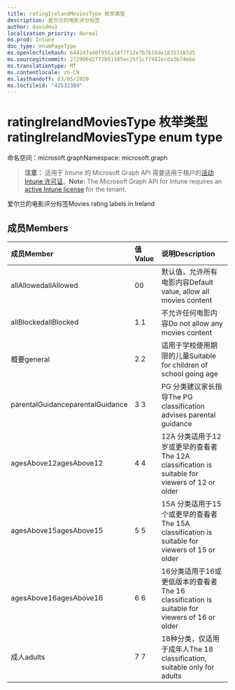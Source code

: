 ```yaml
---
title: ratingIrelandMoviesType 枚举类型
description: 爱尔兰的电影评分标签
author: davidmu1
localization_priority: Normal
ms.prod: Intune
doc_type: enumPageType
ms.openlocfilehash: 6442d7a40f955a34f7f12e7b7b16de18353187d5
ms.sourcegitcommit: 272996d2772b51105ec25f1cf7482ecda3b74ebe
ms.translationtype: MT
ms.contentlocale: zh-CN
ms.lasthandoff: 03/05/2020
ms.locfileid: "42532389"
---
```

# <a name="ratingirelandmoviestype-enum-type"></a><span data-ttu-id="b1d4e-103">ratingIrelandMoviesType 枚举类型</span><span class="sxs-lookup"><span data-stu-id="b1d4e-103">ratingIrelandMoviesType enum type</span></span>

<span data-ttu-id="b1d4e-104">命名空间：microsoft.graph</span><span class="sxs-lookup"><span data-stu-id="b1d4e-104">Namespace: microsoft.graph</span></span>

> <span data-ttu-id="b1d4e-105">**注意：** 适用于 Intune 的 Microsoft Graph API 需要适用于租户的[活动 Intune 许可证](https://go.microsoft.com/fwlink/?linkid=839381)。</span><span class="sxs-lookup"><span data-stu-id="b1d4e-105">**Note:** The Microsoft Graph API for Intune requires an [active Intune license](https://go.microsoft.com/fwlink/?linkid=839381) for the tenant.</span></span>

<span data-ttu-id="b1d4e-106">爱尔兰的电影评分标签</span><span class="sxs-lookup"><span data-stu-id="b1d4e-106">Movies rating labels in Ireland</span></span>

## <a name="members"></a><span data-ttu-id="b1d4e-107">成员</span><span class="sxs-lookup"><span data-stu-id="b1d4e-107">Members</span></span>
|<span data-ttu-id="b1d4e-108">成员</span><span class="sxs-lookup"><span data-stu-id="b1d4e-108">Member</span></span>|<span data-ttu-id="b1d4e-109">值</span><span class="sxs-lookup"><span data-stu-id="b1d4e-109">Value</span></span>|<span data-ttu-id="b1d4e-110">说明</span><span class="sxs-lookup"><span data-stu-id="b1d4e-110">Description</span></span>|
|:---|:---|:---|
|<span data-ttu-id="b1d4e-111">allAllowed</span><span class="sxs-lookup"><span data-stu-id="b1d4e-111">allAllowed</span></span>|<span data-ttu-id="b1d4e-112">0</span><span class="sxs-lookup"><span data-stu-id="b1d4e-112">0</span></span>|<span data-ttu-id="b1d4e-113">默认值，允许所有电影内容</span><span class="sxs-lookup"><span data-stu-id="b1d4e-113">Default value, allow all movies content</span></span>|
|<span data-ttu-id="b1d4e-114">allBlocked</span><span class="sxs-lookup"><span data-stu-id="b1d4e-114">allBlocked</span></span>|<span data-ttu-id="b1d4e-115">1 </span><span class="sxs-lookup"><span data-stu-id="b1d4e-115">1</span></span>|<span data-ttu-id="b1d4e-116">不允许任何电影内容</span><span class="sxs-lookup"><span data-stu-id="b1d4e-116">Do not allow any movies content</span></span>|
|<span data-ttu-id="b1d4e-117">概要</span><span class="sxs-lookup"><span data-stu-id="b1d4e-117">general</span></span>|<span data-ttu-id="b1d4e-118">2 </span><span class="sxs-lookup"><span data-stu-id="b1d4e-118">2</span></span>|<span data-ttu-id="b1d4e-119">适用于学校使用期限的儿童</span><span class="sxs-lookup"><span data-stu-id="b1d4e-119">Suitable for children of school going age</span></span>|
|<span data-ttu-id="b1d4e-120">parentalGuidance</span><span class="sxs-lookup"><span data-stu-id="b1d4e-120">parentalGuidance</span></span>|<span data-ttu-id="b1d4e-121">3 </span><span class="sxs-lookup"><span data-stu-id="b1d4e-121">3</span></span>|<span data-ttu-id="b1d4e-122">PG 分类建议家长指导</span><span class="sxs-lookup"><span data-stu-id="b1d4e-122">The PG classification advises parental guidance</span></span>|
|<span data-ttu-id="b1d4e-123">agesAbove12</span><span class="sxs-lookup"><span data-stu-id="b1d4e-123">agesAbove12</span></span>|<span data-ttu-id="b1d4e-124">4 </span><span class="sxs-lookup"><span data-stu-id="b1d4e-124">4</span></span>|<span data-ttu-id="b1d4e-125">12A 分类适用于12岁或更早的查看者</span><span class="sxs-lookup"><span data-stu-id="b1d4e-125">The 12A classification is suitable for viewers of 12 or older</span></span>|
|<span data-ttu-id="b1d4e-126">agesAbove15</span><span class="sxs-lookup"><span data-stu-id="b1d4e-126">agesAbove15</span></span>|<span data-ttu-id="b1d4e-127">5 </span><span class="sxs-lookup"><span data-stu-id="b1d4e-127">5</span></span>|<span data-ttu-id="b1d4e-128">15A 分类适用于15个或更早的查看者</span><span class="sxs-lookup"><span data-stu-id="b1d4e-128">The 15A classification is suitable for viewers of 15 or older</span></span>|
|<span data-ttu-id="b1d4e-129">agesAbove16</span><span class="sxs-lookup"><span data-stu-id="b1d4e-129">agesAbove16</span></span>|<span data-ttu-id="b1d4e-130">6 </span><span class="sxs-lookup"><span data-stu-id="b1d4e-130">6</span></span>|<span data-ttu-id="b1d4e-131">16分类适用于16或更低版本的查看者</span><span class="sxs-lookup"><span data-stu-id="b1d4e-131">The 16 classification is suitable for viewers of 16 or older</span></span>|
|<span data-ttu-id="b1d4e-132">成人</span><span class="sxs-lookup"><span data-stu-id="b1d4e-132">adults</span></span>|<span data-ttu-id="b1d4e-133">7 </span><span class="sxs-lookup"><span data-stu-id="b1d4e-133">7</span></span>|<span data-ttu-id="b1d4e-134">18种分类，仅适用于成年人</span><span class="sxs-lookup"><span data-stu-id="b1d4e-134">The 18 classification, suitable only for adults</span></span>|




